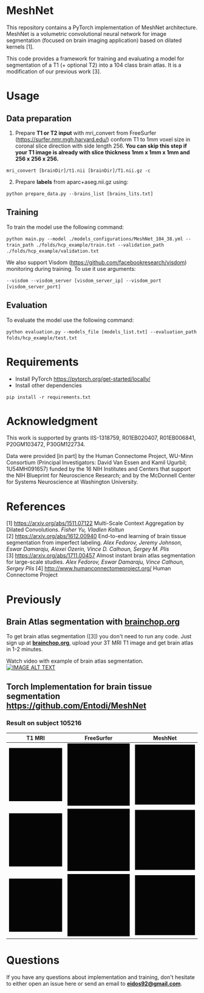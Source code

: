 # MeshNet 

This repository contains a PyTorch implementation of MeshNet architecture. MeshNet is a volumetric convolutional neural network for image segmentation (focused on brain imaging application) based on dilated kernels [1]. 

This code provides a framework for training and evaluating a model for segmentation of a T1 (+ optional T2) into a 104 class brain atlas. It is a modification of our previous work [3]. 

# Usage
## Data preparation
1. Prepare **T1 or T2 input** with mri_convert from FreeSurfer (https://surfer.nmr.mgh.harvard.edu/) conform T1 to 1mm voxel size in coronal slice direction with side length 256. **You can skip this step if your T1 image is already with slice thickness 1mm x 1mm x 1mm and 256 x 256 x 256.**
```
mri_convert [brainDir]/t1.nii [brainDir]/T1.nii.gz -c
```
2. Prepare **labels** from aparc+aseg.nii.gz using:
```
python prepare_data.py --brains_list [brains_lits.txt]
```

## Training

To train the model use the following command:
```
python main.py --model ./models_configurations/MeshNet_104_38.yml --train_path ./folds/hcp_example/train.txt --validation_path ./folds/hcp_example/validation.txt
```

We also support Visdom (https://github.com/facebookresearch/visdom) monitoring during training. To use it use arguments: 
```
--visdom --visdom_server [visdom_server_ip] --visdom_port [visdom_server_port]
```

## Evaluation
To evaluate the model use the following command:
```
python evaluation.py --models_file [models_list.txt] --evaluation_path folds/hcp_example/test.txt
```

# Requirements

* Install PyTorch https://pytorch.org/get-started/locally/
* Install other dependencies
```
pip install -r requirements.txt
```

# Acknowledgment

This work is supported by grants IIS-1318759, R01EB020407, R01EB006841, P20GM103472, P30GM122734.

Data were provided [in part] by the Human Connectome Project, WU-Minn Consortium (Principal Investigators: David Van Essen and Kamil Ugurbil; 1U54MH091657) funded by the 16 NIH Institutes and Centers that support the NIH Blueprint for Neuroscience Research; and by the McDonnell Center for Systems Neuroscience at Washington University.

# References

[1] https://arxiv.org/abs/1511.07122 Multi-Scale Context Aggregation by Dilated Convolutions. *Fisher Yu, Vladlen Koltun*  
[2] https://arxiv.org/abs/1612.00940 End-to-end learning of brain tissue segmentation from imperfect labeling. *Alex Fedorov, Jeremy Johnson, Eswar Damaraju, Alexei Ozerin, Vince D. Calhoun, Sergey M. Plis*  
[3] https://arxiv.org/abs/1711.00457 Almost instant brain atlas segmentation for large-scale studies. *Alex Fedorov, Eswar Damaraju, Vince Calhoun, Sergey Plis*
[4] http://www.humanconnectomeproject.org/ Human Connectome Project  

# Previously

## Brain Atlas segmentation with [**brainchop.org**](http://brainchop.org)
To get brain atlas segmentation ([3]) you don't need to run any code. Just sign up at [**brainchop.org**](http://brainchop.org), upload your 3T MRI T1 image and get brain atlas in 1-2 minutes.

Watch video with example of brain atlas segmentation.  
[![IMAGE ALT TEXT](http://img.youtube.com/vi/Nc-l1qd3dAg/0.jpg)](https://www.youtube.com/embed/Nc-l1qd3dAg?autoplay=1&loop=1&playlist=Nc-l1qd3dAg)

## Torch Implementation for brain tissue segmentation https://github.com/Entodi/MeshNet

### Result on subject **105216**
| T1 MRI  | FreeSurfer | MeshNet |
|---|---|---|
| ![Alt Text](https://github.com/Entodi/MeshNet/blob/master/gif/axial_t1.gif?raw=true)  |  ![Alt Text](https://github.com/Entodi/MeshNet/blob/master/gif/axial_fs.gif?raw=true)  | ![Alt Text](https://github.com/Entodi/MeshNet/blob/master/gif/axial_219.gif?raw=true)   |
| ![Alt Text](https://github.com/Entodi/MeshNet/blob/master/gif/sagittal_t1.gif?raw=true)  | ![Alt Text](https://github.com/Entodi/MeshNet/blob/master/gif/sagittal_fs.gif?raw=true)   | ![Alt Text](https://github.com/Entodi/MeshNet/blob/master/gif/sagittal_219.gif?raw=true)   |
| ![Alt Text](https://github.com/Entodi/MeshNet/blob/master/gif/coronal_t1.gif?raw=true)  | ![Alt Text](https://github.com/Entodi/MeshNet/blob/master/gif/coronal_fs.gif?raw=true)  | ![Alt Text](https://github.com/Entodi/MeshNet/blob/master/gif/coronal_219.gif?raw=true)  |

# Questions

If you have any questions about implementation and training, don't hesitate to either open an issue here or send an email to **eidos92@gmail.com**.
